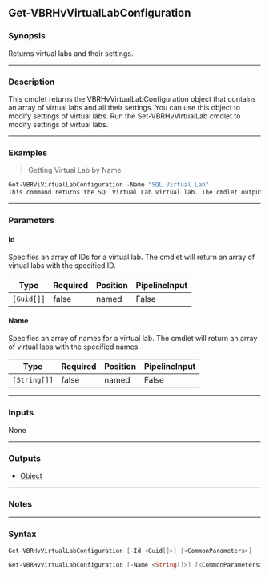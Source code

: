 Get-VBRHvVirtualLabConfiguration
--------------------------------

### Synopsis
Returns virtual labs and their settings.

---

### Description

This cmdlet returns the VBRHvVirtualLabConfiguration object that contains an array of virtual labs and all their settings. You can use this object to modify settings of virtual labs.
Run the Set-VBRHvVirtualLab cmdlet to modify settings of virtual labs.

---

### Examples
> Getting Virtual Lab by Name

```PowerShell
Get-VBRViVirtualLabConfiguration -Name "SQL Virtual Lab"
This command returns the SQL Virtual Lab virtual lab. The cmdlet output will contain settings of the virtual lab.
```

---

### Parameters
#### **Id**
Specifies an array of IDs for a virtual lab. The cmdlet will return an array of virtual labs with the specified ID.

|Type      |Required|Position|PipelineInput|
|----------|--------|--------|-------------|
|`[Guid[]]`|false   |named   |False        |

#### **Name**
Specifies an array of names for a virtual lab. The cmdlet will return an array of virtual labs with the specified names.

|Type        |Required|Position|PipelineInput|
|------------|--------|--------|-------------|
|`[String[]]`|false   |named   |False        |

---

### Inputs
None

---

### Outputs
* [Object](https://learn.microsoft.com/en-us/dotnet/api/System.Object)

---

### Notes

---

### Syntax
```PowerShell
Get-VBRHvVirtualLabConfiguration [-Id <Guid[]>] [<CommonParameters>]
```
```PowerShell
Get-VBRHvVirtualLabConfiguration [-Name <String[]>] [<CommonParameters>]
```
